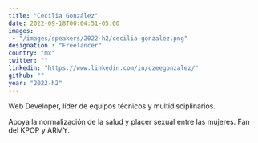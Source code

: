 ```yaml
---
title: "Cecilia González"
date: 2022-09-18T00:04:51-05:00
images: 
 - "/images/speakers/2022-h2/cecilia-gonzalez.png"
designation : "Freelancer"
country: "mx"
twitter: ""
linkedin: "https://www.linkedin.com/in/czeegonzalez/"
github: ""
year: "2022-h2"
---
```


Web Developer, líder de equipos técnicos y multidisciplinarios. 

Apoya la normalización de la salud y placer sexual entre las mujeres. Fan del KPOP y ARMY.